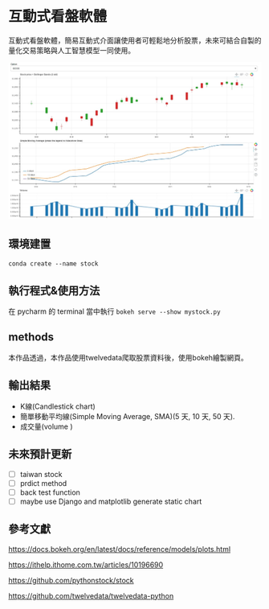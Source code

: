 # 互動式看盤軟體

  互動式看盤軟體，簡易互動式介面讓使用者可輕鬆地分析股票，未來可結合自製的量化交易策略與人工智慧模型一同使用。

  <p align="center">
    <img width=800 src="img/demo.jpg" alt="demo">
  </p>

## 環境建置
  
    
    conda create --name stock

## 執行程式&使用方法
  
  在 pycharm 的 terminal 當中執行 `bokeh serve --show mystock.py`
  
## methods

  本作品透過，本作品使用twelvedata爬取股票資料後，使用bokeh繪製網頁。




## 輸出結果

* K線(Candlestick chart)
* 簡單移動平均線(Simple Moving Average, SMA)(5 天, 10 天, 50 天).
* 成交量(volume )

## 未來預計更新

- [ ] taiwan stock
- [ ] prdict method
- [ ] back test function
- [ ] maybe use Django and matplotlib generate static chart

## 參考文獻

  https://docs.bokeh.org/en/latest/docs/reference/models/plots.html

  https://ithelp.ithome.com.tw/articles/10196690

  https://github.com/pythonstock/stock

  https://github.com/twelvedata/twelvedata-python
